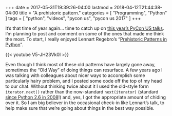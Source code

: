+++
date = 2017-05-31T19:39:26-04:00
lastmod = 2018-04-12T21:44:38-04:00
title = "A prehistoric pattern."
categories = [ "Programming", "Python" ]
tags = [ "python", "videos", "pycon us", "pycon us 2017" ]
+++

It’s that time of year again... time to catch up on [this year’s PyCon US
talks](https://www.youtube.com/channel/UCrJhliKNQ8g0qoE_zvL8eVg/videos).  I’m
planning to post and comment on some of the ones that made me think the most.
To start, I really enjoyed Lennart Regebro’s “[Prehistoric Patterns in
Python](https://www.youtube.com/watch?v=V5-JH23Vk0I)”.

{{< youtube V5-JH23Vk0I >}}

Even though I think most of these old patterns have largely gone away,
sometimes the “Old Way” of doing things can resurface. A few years ago I was
talking with colleagues about nicer ways to accomplish some particularly hairy
problem, and I posted some code off the top of my head to our chat. Without
thinking twice about it I used the old-style form `iterator.next()` rather
than the now-standard `next(iterator)` (standard [since Python 2.6 in
2008](https://docs.python.org/3/whatsnew/2.6.html)!) and, yes, I got the
appropriate amount of chiding over it. So I am big believer in the occasional
check-in like Lennart’s talk, to help make sure that we’re going about things
in the best way possible.
